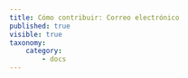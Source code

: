 ```yaml
---
title: Cómo contribuir: Correo electrónico
published: true
visible: true
taxonomy:
    category:
        - docs
---
```

